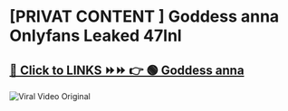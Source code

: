 
 # [PRIVAT CONTENT ] Goddess anna Onlyfans Leaked 47lnl

## <h2><a href="https://clipsfans.com/Goddess_anna&ref=git">🔗 Click to LINKS ⏩⏩ 👉 🟢 Goddess anna </a></h2>

<a href="https://clipsfans.com/Goddess_anna&ref=git" rel="nofollow" data-target="animated-image.originalLink"><img src="https://i.ibb.co.com/xMMVF88/686577567.gif" alt="Viral Video Original" style="max-width: 100%; display: inline-block;" data-target="animated-image.originalImage"></a>

